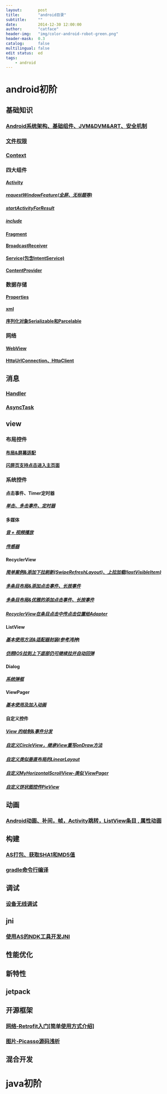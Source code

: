 ```yaml
---
layout:       post
title:        "android目录"
subtitle:     ""
date:         2014-12-30 12:00:00
author:       "catface"
header-img:   "img/color-android-robot-green.png"
header-mask:  0.3
catalog:      false
multilingual: false
edit status:  ed
tags:
    - android
---
```


# android初阶
## 基础知识
### [Android系统架构、基础组件、JVM&DVM&ART、安全机制](https://blog.csdn.net/itcatface/article/details/49664853)
### [文件权限](https://blog.csdn.net/itcatface/article/details/51382913)
### [Context](https://blog.csdn.net/itCatface/article/details/50965454)
### 四大组件
#### [Activity](https://blog.csdn.net/itCatface/article/details/50421212)
##### [requestWindowFeature(全屏、无标题等)](https://blog.csdn.net/itCatface/article/details/49796455)
##### [startActivityForResult](https://blog.csdn.net/itCatface/article/details/50550807)
##### [include](https://blog.csdn.net/itCatface/article/details/50962333)
#### [Fragment](https://blog.csdn.net/itCatface/article/details/50428412)
#### [BroadcastReceiver](https://blog.csdn.net/itcatface/article/details/50428866)
#### [Service(包含IntentService)](https://blog.csdn.net/itCatface/article/details/61200328)
#### [ContentProvider](https://blog.csdn.net/itCatface/article/details/61922091)
### 数据存储
#### [Properties](https://blog.csdn.net/itCatface/article/details/77484213)
#### [xml](https://blog.csdn.net/itCatface/article/details/49718935)
#### [序列化对象Serializable和Parcelable](https://blog.csdn.net/itCatface/article/details/85948341)
### 网络
#### [WebView](https://blog.csdn.net/itCatface/article/details/49700049)
#### [HttpUrlConnection、HttpClient](https://blog.csdn.net/itCatface/article/details/49702129)

## 消息
### [Handler](https://blog.csdn.net/itCatface/article/details/50704823)
### [AsyncTask](https://blog.csdn.net/itCatface/article/details/50700428)

## view
### 布局控件
#### [布局&屏幕适配](https://blog.csdn.net/itCatface/article/details/61923203)
#### [闪屏页支持点击进入主页面](https://blog.csdn.net/itcatface/article/details/51564831)
### 系统控件
#### 点击事件、Timer定时器
##### [单击、多击事件、定时器](https://blog.csdn.net/itCatface/article/details/50131075)
#### 多媒体
##### [音 + 视频播放](https://blog.csdn.net/itcatface/article/details/50433922)
##### [传感器](https://blog.csdn.net/itcatface/article/details/50439946)
#### RecyclerView
##### [简单案例&添加下拉刷新(SwipeRefreshLayout)、上拉加载(lastVisibleItem)](https://blog.csdn.net/itcatface/article/details/77861906)
##### [多条目布局&添加点击事件、长按事件](https://blog.csdn.net/itCatface/article/details/77863689)
##### [多条目布局&优雅的添加点击事件、长按事件](https://blog.csdn.net/itcatface/article/details/77865013)
##### [RecyclerView在条目点击中传点击位置给Adapter](https://blog.csdn.net/itcatface/article/details/79819972)
#### ListView
##### [基本使用方法&适配器封装(参考鸿神)](https://blog.csdn.net/itcatface/article/details/50523588)
##### [仿照IOS拉到上下底部仍可继续拉并自动回弹](https://blog.csdn.net/itcatface/article/details/50963825)
#### Dialog
##### [系统弹框](http://blog.csdn.net/itcatface/article/details/50969135)
#### ViewPager
##### [基本使用及加入动画](https://blog.csdn.net/itcatface/article/details/50766666)
#### 自定义控件
##### [View 的绘制&事件分发](http://blog.csdn.net/itcatface/article/details/72809133)
##### [自定义CircleView，继承View重写onDraw方法](http://blog.csdn.net/itcatface/article/details/72818240)
##### [自定义类似垂直布局的LinearLayout](http://blog.csdn.net/itCatface/article/details/72820291)
##### [自定义MyHorizontalScrollView-类似 ViewPager](http://blog.csdn.net/itCatface/article/details/72848569)
##### [自定义饼状图控件PieView](http://blog.csdn.net/itcatface/article/details/76020997)

## 动画
### [Android动画、补间，帧，Activity跳转，ListView条目 , 属性动画](https://blog.csdn.net/itCatface/article/details/50560393)

## 构建
### [AS打包、获取SHA1和MD5值](https://blog.csdn.net/itCatface/article/details/50015701)
### [gradle命令行编译](https://blog.csdn.net/itCatface/article/details/77894410)

## 调试
### [设备无线调试](https://blog.csdn.net/itCatface/article/details/90481518)

## jni
### [使用AS的NDK工具开发JNI](https://blog.csdn.net/itCatface/article/details/73294237)
## 性能优化
## 新特性
## jetpack
## 开源框架
### [网络-Retrofit入门[简单使用方式介绍]](https://blog.csdn.net/itCatface/article/details/78903304)
### [图片-Picasso源码浅析](https://blog.csdn.net/itCatface/article/details/85062566)
## 混合开发
# java初阶